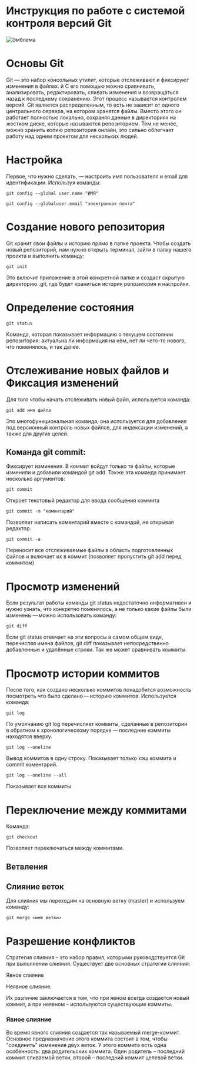 # **Инструкция по работе с системой контроля версий Git**

![Эмблема](GIT.jpg)

# Основы Git

Git — это набор консольных утилит, которые отслеживают и фиксируют изменения в файлах. й С его помощью можно сравнивать, анализировать, редактировать, сливать изменения и возвращаться назад к последнему сохранению. Этот процесс называется контролем версий. Git является распределенным, то есть не зависит от одного центрального сервера, на котором хранятся файлы. Вместо этого он работает полностью локально, сохраняя данные в директориях на жестком диске, которые называются репозиторием. Тем не менее, можно хранить копию репозитория онлайн, это сильно облегчает работу над одним проектом для нескольких людей.

# Настройка

Первое, что нужно сделать, — настроить имя пользователя и email для идентификации. Используя команды:

    git config --global user.name "ИМЯ"

    git config --globaluser.email "электронная почта" 

# Создание нового репозитория

Git хранит свои файлы и историю прямо в папке проекта. Чтобы создать новый репозиторий, нам нужно открыть терминал, зайти в папку нашего проекта и выполнить команду:

    git init

 Это включит приложение в этой конкретной папке и создаст скрытую директорию .git, где будет храниться история репозитория и настройки. 

# Определение состояния

    git status

Kоманда, которая показывает информацию о текущем состоянии репозитория: актуальна ли информация на нём, нет ли чего-то нового, что поменялось, и так далее.


# Отслеживание новых файлов и Фиксация изменений

Для того чтобы начать отслеживать  новый файл, используется команда:

    git add имя файла

Это многофункциональная команда, она используется для добавления под версионный контроль новых файлов, для индексации изменений, а также для других целей.

 ## Команда git commit:

Фиксирует изминения. В коммит войдут только те файлы, которые изменили и добавили командой git add. Также эта команда принимает несколько аргументов:

    git commit 

Откроет текстовый редактор для ввода сообщения коммита

    git commit -m "коментарий"

Позволяет написать коментарий вместе с командой, не открывая редактор.

    git commit -a 

Переносит все отслеживаемые файлы в область подготовленных файлов и включает их в коммит (позволяет пропустить git add перед коммитом) 


# Просмотр изменений

Если результат работы команды git status недостаточно информативен и нужно узнать, что конкретно поменялось, а не только какие файлы были изменены — можно использовать команду: 

    git diff 

 Если git status отвечает на эти вопросы в самом общем виде, перечисляя имена файлов, git diff показывает непосредственно добавленные и удалённые строки. Так же может сравнивать коммиты.

 # Просмотр истории коммитов

 После того, как создано несколько коммитов понадобится возможность посмотреть что было сделано — историю коммитов. Используется команда: 

    git log 

 По умолчанию git log перечисляет коммиты, сделанные в репозитории в обратном к хронологическому порядке — последние коммиты находятся вверху. 

    git log --oneline

Вывод коммитов в одну строку. Показывает только хэш коммита и commit коментарий.

    git log --oneline --all 

Показывает все коммиты

# Переключение между коммитами

Команда:

    git checkout

Позволяет переключаться между коммитами.

## Ветвления

 
## Слияние веток

Для слияния мы переходим на основную ветку (master) и используем команду: 

    git merge <имя ветки>


# Разрешение конфликтов

Стратегия слияния – это набор правил, которыми руководствуется Git при выполнении слияния.  Существует две основных стратегии слияния:

 Явное слияние

Неявное слияние.

Их различие заключается в том, что при явном всегда создается новый коммит, а при неявном – используются существующие коммиты.

### Явное слияние

Во время явного слияния создается так называемый merge-коммит. Основное предназначение этого коммита состоит в том, чтобы "соединить" изменения двух веток. У этого коммита есть одна особенность: два родительских коммита. Один родитель – последний коммит сливаемой ветки, второй – последний коммит целевой ветки.